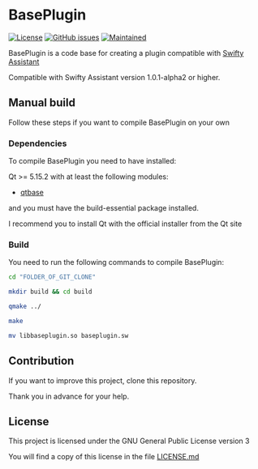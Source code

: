 # BasePlugin

[![License](https://img.shields.io/badge/license-GPLv3.0-blue.svg)](https://www.gnu.org/licenses/gpl-3.0.html) [![GitHub issues](https://img.shields.io/github/issues/Swiftapp-hub/Base-Plugin-Swifty-Assistant.svg)](https://github.com/Swiftapp-hub/Base-Plugin-Swifty-Assistant/issues) [![Maintained](https://img.shields.io/maintenance/yes/2021.svg)](https://github.com/Swiftapp-hub/Base-Plugin-Swifty-Assistant/commits/master)

BasePlugin is a code base for creating a plugin compatible with [Swifty Assistant](https://github.com/Swiftapp-hub/Swifty-Assistant)

Compatible with Swifty Assistant version 1.0.1-alpha2 or higher.

## Manual build

Follow these steps if you want to compile BasePlugin on your own

### Dependencies

To compile BasePlugin you need to have installed:

Qt >= 5.15.2 with at least the following modules:

* [qtbase](http://code.qt.io/cgit/qt/qtbase.git)

and you must have the build-essential package installed.

I recommend you to install Qt with the official installer from the Qt site

### Build

You need to run the following commands to compile BasePlugin:

```bash
cd "FOLDER_OF_GIT_CLONE"
```

```bash
mkdir build && cd build
```

```bash
qmake ../
```

```bash
make
```

```bash
mv libbaseplugin.so baseplugin.sw
```

## Contribution

If you want to improve this project, clone this repository.

Thank you in advance for your help.

## License

This project is licensed under the GNU General Public License version 3

You will find a copy of this license in the file [LICENSE.md](https://github.com/Swiftapp-hub/Base-Plugin-Swifty-Assistant/blob/master/LICENSE.md)
